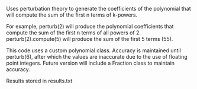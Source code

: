 Uses perturbation theory to generate the coefficients of the polynomial that will compute the sum of the first n terms of k-powers. 

For example, perturb(2) will produce the polynomial coefficients that compute the sum of the first n terms of all powers of 2. perturb(2).compute(5) will produce the sum of the first 5 terms (55).

This code uses a custom polynomial class. Accuracy is maintained until perturb(6), after which the values are inaccurate due to the use of floating point integers. Future version will include a Fraction class to maintain accuracy.

Results stored in results.txt

